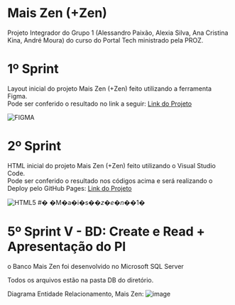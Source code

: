 # Mais Zen (+Zen)
 Projeto Integrador do Grupo 1 (Alessandro Paixão, Alexia Silva, Ana Cristina Kina, André Moura) do curso do Portal Tech ministrado pela PROZ.
# 1º Sprint
 Layout inicial do projeto Mais Zen (+Zen) feito utilizando a ferramenta Figma.<br>
 Pode ser conferido o resultado no link a seguir: [Link do Projeto](https://www.figma.com/file/bwcoySY6wkZhpfIscBFknN/Mais-Zen-(%2BZen)?node-id=0%3A1&t=Cg0X74c3o03idgj7-1)

 ![FIGMA](https://img.shields.io/badge/Figma-F24E1E?style=for-the-badge&logo=figma&logoColor=white)
# 2º Sprint
 HTML inicial do projeto Mais Zen (+Zen) feito utilizando o Visual Studio Code.<br>
 Pode ser conferido o resultado nos códigos acima e será realizando o Deploy pelo GitHub Pages: [Link do Projeto](https:/www.google.com)

 ![HTML5](https://img.shields.io/badge/HTML5-E34F26?style=for-the-badge&logo=html5&logoColor=white)
#� �M�a�i�s�_�z�e�n�_�1�
# 5º Sprint V - BD:  Create e Read + Apresentação do PI
o Banco Mais Zen foi desenvolvido no Microsoft SQL Server

Todos os arquivos estão na pasta DB do diretório.

Diagrama Entidade Relacionamento, Mais Zen:
![image](https://user-images.githubusercontent.com/116391246/218890433-274874c8-e6b4-4b0a-9828-6adad9722463.png)
